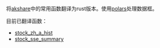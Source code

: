 将[akshare](https://github.com/akfamily/akshare)中的常用函数翻译为rust版本。使用[polars](https://github.com/pola-rs/polars)处理数据框。

目前已翻译函数：
- [stock_zh_a_hist](https://akshare.akfamily.xyz/data/stock/stock.html#id21)
- [stock_sse_summary](https://akshare.akfamily.xyz/data/stock/stock.html#id2)